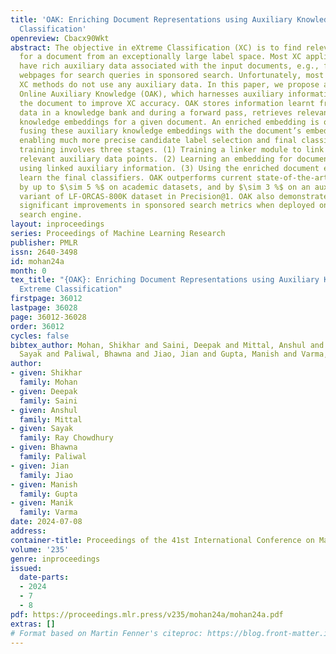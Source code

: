 ```yaml
---
title: 'OAK: Enriching Document Representations using Auxiliary Knowledge for Extreme
  Classification'
openreview: Cbacx90Wkt
abstract: The objective in eXtreme Classification (XC) is to find relevant labels
  for a document from an exceptionally large label space. Most XC application scenarios
  have rich auxiliary data associated with the input documents, e.g., frequently clicked
  webpages for search queries in sponsored search. Unfortunately, most of the existing
  XC methods do not use any auxiliary data. In this paper, we propose a novel framework,
  Online Auxiliary Knowledge (OAK), which harnesses auxiliary information linked to
  the document to improve XC accuracy. OAK stores information learnt from the auxiliary
  data in a knowledge bank and during a forward pass, retrieves relevant auxiliary
  knowledge embeddings for a given document. An enriched embedding is obtained by
  fusing these auxiliary knowledge embeddings with the document’s embedding, thereby
  enabling much more precise candidate label selection and final classification. OAK
  training involves three stages. (1) Training a linker module to link documents to
  relevant auxiliary data points. (2) Learning an embedding for documents enriched
  using linked auxiliary information. (3) Using the enriched document embeddings to
  learn the final classifiers. OAK outperforms current state-of-the-art XC methods
  by up to $\sim 5 %$ on academic datasets, and by $\sim 3 %$ on an auxiliary data-augmented
  variant of LF-ORCAS-800K dataset in Precision@1. OAK also demonstrates statistically
  significant improvements in sponsored search metrics when deployed on a large scale
  search engine.
layout: inproceedings
series: Proceedings of Machine Learning Research
publisher: PMLR
issn: 2640-3498
id: mohan24a
month: 0
tex_title: "{OAK}: Enriching Document Representations using Auxiliary Knowledge for
  Extreme Classification"
firstpage: 36012
lastpage: 36028
page: 36012-36028
order: 36012
cycles: false
bibtex_author: Mohan, Shikhar and Saini, Deepak and Mittal, Anshul and Ray Chowdhury,
  Sayak and Paliwal, Bhawna and Jiao, Jian and Gupta, Manish and Varma, Manik
author:
- given: Shikhar
  family: Mohan
- given: Deepak
  family: Saini
- given: Anshul
  family: Mittal
- given: Sayak
  family: Ray Chowdhury
- given: Bhawna
  family: Paliwal
- given: Jian
  family: Jiao
- given: Manish
  family: Gupta
- given: Manik
  family: Varma
date: 2024-07-08
address:
container-title: Proceedings of the 41st International Conference on Machine Learning
volume: '235'
genre: inproceedings
issued:
  date-parts:
  - 2024
  - 7
  - 8
pdf: https://proceedings.mlr.press/v235/mohan24a/mohan24a.pdf
extras: []
# Format based on Martin Fenner's citeproc: https://blog.front-matter.io/posts/citeproc-yaml-for-bibliographies/
---
```

